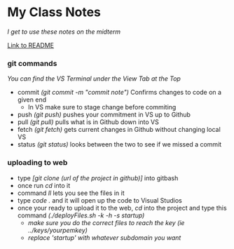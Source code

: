 # My Class Notes
*I get to use these notes on the midterm*

[Link to README](README.md)

### git commands
*You can find the VS Terminal under the View Tab at the Top*
- commit *(git commit -m "commit note")* Confirms changes to code on a given end
    - In VS make sure to stage change before commiting
- push *(git push)* pushes your commitment in VS up to Github
- pull *(git pull)* pulls what is in Github down into VS
- fetch *(git fetch)* gets current changes in Github without changing local VS
- status *(git status)* looks between the two to see if we missed a commit

### uploading to web
- type *[git clone (url of the project in github)]* into gitbash
- once run *cd* into it
- command *ll* lets you see the files in it
- type *code .* and it will open up the code to Visual Studios
- once your ready to upload it to the web, *cd* into the project and type this command *(./deployFiles.sh -k <yourpemkey> -h <yourdomain> -s startup)*
    - *make sure you do the correct files to reach the key (ie ../keys/yourpemkey)*
    - *replace 'startup' with whatever subdomain you want*


